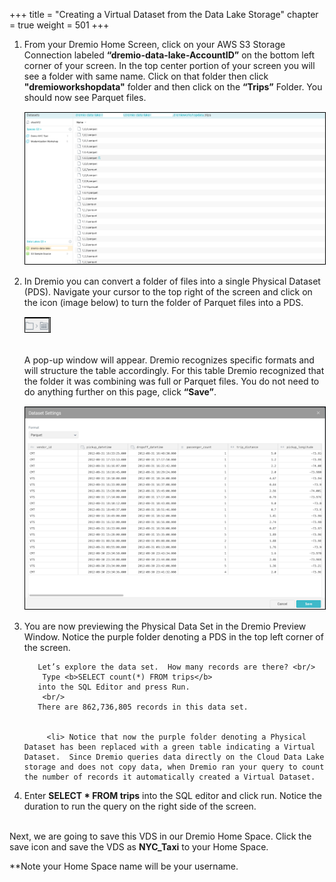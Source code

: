 +++
title = "Creating a Virtual Dataset from the Data Lake Storage"
chapter = true
weight = 501
+++

<div style="text-align: left">
    
<ol>
       <li> From your Dremio Home Screen, click on your AWS S3 Storage Connection labeled <b>“dremio-data-lake-AccountID”</b>  on the bottom left corner of your screen.  In the top center portion of your screen you will see a folder with same name. Click on that folder then click <b>"dremioworkshopdata"</b>  folder and then click on the <b>“Trips”</b> Folder.  You should now see Parquet files.  
       
</li>
        <img src="../../images/dremio30.png" style="margin:15px 0px; border:1px solid black"/>
<li>
       In Dremio you can convert a folder of files into a single Physical Dataset (PDS).  Navigate your cursor to the top right of the screen and click on the  icon (image below) to turn the folder of Parquet files into a PDS.
        <img src="../../images/dremio32.png" style="margin:15px 0px; border:1px solid black"/>

</li>
<br/>
A pop-up window will appear.  Dremio recognizes specific formats and will structure the table accordingly.  For this table Dremio recognized that the folder it was combining was full or Parquet files.  You do not need to do anything further on this page, click <b>“Save”</b>.
        <img src="../../images/dremio31.png" style="margin:15px 0px; border:1px solid black"/>
        <li> You are now previewing the Physical Data Set in the Dremio Preview Window.  Notice the purple folder denoting a PDS in the top left corner of the screen. 
       
</li>
    
       Let’s explore the data set.  How many records are there? <br/>
        Type <b>SELECT count(*) FROM trips</b>
       into the SQL Editor and press Run. 
        <br/>
       There are 862,736,805 records in this data set.  

        
         <li> Notice that now the purple folder denoting a Physical Dataset has been replaced with a green table indicating a Virtual Dataset.  Since Dremio queries data directly on the Cloud Data Lake storage and does not copy data, when Dremio ran your query to count the number of records it automatically created a Virtual Dataset.  
 </li>
 <li> Enter <b>SELECT * FROM trips</b> into the SQL editor and click run. Notice the duration to run the query on the right side of the screen.  
      
</li>
</ol>
 <br/>
Next, we are going to save this VDS in our Dremio Home Space. Click the  save icon and save the VDS as <b>NYC_Taxi</b> to your Home Space. 
 <br/>

**Note your Home Space name will be your username.  
  

       
    
</div>
